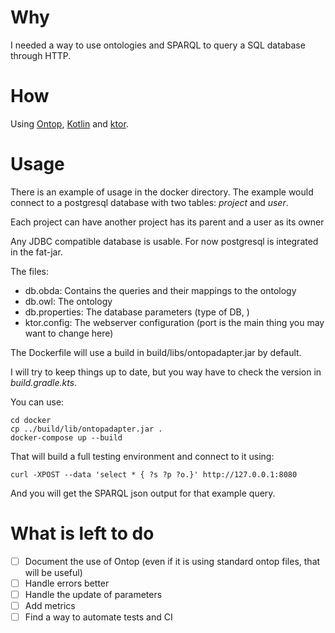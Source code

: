 # Why

I needed a way to use ontologies and SPARQL to query a SQL database through HTTP.

# How

Using [Ontop](http://ontop.inf.unibz.it/), [Kotlin](https://www.kotlinlang.org) and [ktor](https://ktor.io).

# Usage

There is an example of usage in the docker directory. The example
would connect to a postgresql database with two tables: *project* and *user*.

Each project can have another project has its parent and a user as its owner

Any JDBC compatible database is usable. For now postgresql is integrated in the fat-jar. 


The files:
- db.obda: Contains the queries and their mappings to the ontology
- db.owl: The ontology
- db.properties: The database parameters (type of DB, )
- ktor.config: The webserver configuration (port is the main thing you may want to change here)

The Dockerfile will use a build in build/libs/ontopadapter.jar by default.

I will try to keep things up to date, but you way have to check the version in *build.gradle.kts*.

You can use:
```shell
cd docker
cp ../build/lib/ontopadapter.jar .
docker-compose up --build
```

That will build a full testing environment and connect to it using:

```shell
curl -XPOST --data 'select * { ?s ?p ?o.}' http://127.0.0.1:8080
```

And you will get the SPARQL json output for that example query.

# What is left to do

- [ ] Document the use of Ontop (even if it is using standard ontop files, that will be useful)
- [ ] Handle errors better
- [ ] Handle the update of parameters
- [ ] Add metrics
- [ ] Find a way to automate tests and CI

